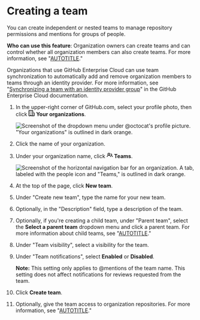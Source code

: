 # Creating a team

You can create independent or nested teams to manage repository permissions and mentions for groups of people.

**Who can use this feature**: Organization owners can create teams and can control whether all organization members can also create teams. For more information, see "[AUTOTITLE](/organizations/managing-organization-settings/setting-team-creation-permissions-in-your-organization)."

Organizations that use GitHub Enterprise Cloud can use team synchronization to automatically add and remove organization members to teams through an identity provider. For more information, see "[Synchronizing a team with an identity provider group](/enterprise-cloud@latest/organizations/organizing-members-into-teams/synchronizing-a-team-with-an-identity-provider-group)" in the GitHub Enterprise Cloud documentation.

1. In the upper-right corner of GitHub.com, select your profile photo, then click <svg version="1.1" width="16" height="16" viewBox="0 0 16 16" class="octicon octicon-organization" aria-hidden="true"><path d="M1.75 16A1.75 1.75 0 0 1 0 14.25V1.75C0 .784.784 0 1.75 0h8.5C11.216 0 12 .784 12 1.75v12.5c0 .085-.006.168-.018.25h2.268a.25.25 0 0 0 .25-.25V8.285a.25.25 0 0 0-.111-.208l-1.055-.703a.749.749 0 1 1 .832-1.248l1.055.703c.487.325.779.871.779 1.456v5.965A1.75 1.75 0 0 1 14.25 16h-3.5a.766.766 0 0 1-.197-.026c-.099.017-.2.026-.303.026h-3a.75.75 0 0 1-.75-.75V14h-1v1.25a.75.75 0 0 1-.75.75Zm-.25-1.75c0 .138.112.25.25.25H4v-1.25a.75.75 0 0 1 .75-.75h2.5a.75.75 0 0 1 .75.75v1.25h2.25a.25.25 0 0 0 .25-.25V1.75a.25.25 0 0 0-.25-.25h-8.5a.25.25 0 0 0-.25.25ZM3.75 6h.5a.75.75 0 0 1 0 1.5h-.5a.75.75 0 0 1 0-1.5ZM3 3.75A.75.75 0 0 1 3.75 3h.5a.75.75 0 0 1 0 1.5h-.5A.75.75 0 0 1 3 3.75Zm4 3A.75.75 0 0 1 7.75 6h.5a.75.75 0 0 1 0 1.5h-.5A.75.75 0 0 1 7 6.75ZM7.75 3h.5a.75.75 0 0 1 0 1.5h-.5a.75.75 0 0 1 0-1.5ZM3 9.75A.75.75 0 0 1 3.75 9h.5a.75.75 0 0 1 0 1.5h-.5A.75.75 0 0 1 3 9.75ZM7.75 9h.5a.75.75 0 0 1 0 1.5h-.5a.75.75 0 0 1 0-1.5Z"></path></svg> **Your organizations**.

   ![Screenshot of the dropdown menu under @octocat's profile picture. "Your organizations" is outlined in dark orange.](/assets/images/help/profile/your-organizations.png)

1. Click the name of your organization.
1. Under your organization name, click <svg version="1.1" width="16" height="16" viewBox="0 0 16 16" class="octicon octicon-people" aria-hidden="true"><path d="M2 5.5a3.5 3.5 0 1 1 5.898 2.549 5.508 5.508 0 0 1 3.034 4.084.75.75 0 1 1-1.482.235 4 4 0 0 0-7.9 0 .75.75 0 0 1-1.482-.236A5.507 5.507 0 0 1 3.102 8.05 3.493 3.493 0 0 1 2 5.5ZM11 4a3.001 3.001 0 0 1 2.22 5.018 5.01 5.01 0 0 1 2.56 3.012.749.749 0 0 1-.885.954.752.752 0 0 1-.549-.514 3.507 3.507 0 0 0-2.522-2.372.75.75 0 0 1-.574-.73v-.352a.75.75 0 0 1 .416-.672A1.5 1.5 0 0 0 11 5.5.75.75 0 0 1 11 4Zm-5.5-.5a2 2 0 1 0-.001 3.999A2 2 0 0 0 5.5 3.5Z"></path></svg> **Teams**.

   ![Screenshot of the horizontal navigation bar for an organization. A tab, labeled with the people icon and "Teams," is outlined in dark orange.](/assets/images/help/organizations/organization-teams-tab.png)
1. At the top of the page, click **New team**.
1. Under "Create new team", type the name for your new team.
1. Optionally, in the "Description" field, type a description of the team.
1. Optionally, if you're creating a child team, under "Parent team", select the **Select a parent team** dropdown menu and click a parent team. For more information about child teams, see "[AUTOTITLE](/organizations/organizing-members-into-teams/about-teams#nested-teams)."

1. Under "Team visibility", select a visibility for the team.
1. Under "Team notifications", select **Enabled** or **Disabled**.

    <div class="ghd-spotlight ghd-spotlight-note border rounded-1 my-3 p-3 f5 color-border-accent-emphasis color-bg-accent">

    **Note:** This setting only applies to @mentions of the team name. This setting does not affect notifications for reviews requested from the team.

    </div>
1. Click **Create team**.
1. Optionally, give the team access to organization repositories. For more information, see "[AUTOTITLE](/organizations/managing-user-access-to-your-organizations-repositories/managing-repository-roles/managing-team-access-to-an-organization-repository)."
